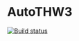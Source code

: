 # AutoTHW3
[![Build status](https://ci.appveyor.com/api/projects/status/nslc472dwhoj009l?svg=true)](https://ci.appveyor.com/project/Ksenia-Ling/autothw3)
